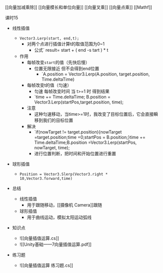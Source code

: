 
[[向量加减乘除]]
[[向量模长和单位向量]]
[[向量叉乘]]
[[向量点乘]]
[[Mathf]]

课时15

- 线性插值
	- `Vector3.Lerp(start, end,t);`
		- 对两个点进行插值计算t的取值范围为0~1
			- 公式` result= start + ( end -s tart ) * t
	- 作用
		- 每帧改变`start`的值（先快后慢）
			- 位置无限接近 但不会得到end位置
				- `A.position = Vector3.Lerp(A.position, target.position, Time.deltaTime)
		- 每帧改变t的值（匀速）
			- 匀速 每帧改变时间 当 t>=1 时 得到结果
			- `time += Time.deltaTime; B.position = Vector3.Lerp(startPos,target.position, time);
		- 注意
			- 这种匀速移动，当time>=1时，我改变了目标位置后，它会直接瞬移到我们的目标位置
		- 解决
			- `if(nowTarget != target.position){nowTarget =target.position;time =0;startPos = B.position;}time += Time.deltaTime;B.position =Vector3.Lerp(startPos, nowTarget, time);
			- 进行位置判断，把时间和开始位置进行重置
- 球形插值
	- `Position = Vector3.Slerp(Vector3.right * 10,Vector3.forward,time)`
- 总结
	- 线性插值
		- 用于跟随移动，[[摄像机 Camera]]跟随
	- 球形插值
		- 用于曲线运动，模拟太阳运动弧线

- 知识点
	- ![[向量插值运算.cs]]
	- ![[Unity基础——7向量插值运算.pdf]]

- 练习题
	- ![[向量插值运算 练习题.cs]]